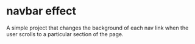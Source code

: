 # navbar effect
A simple project that changes the background of each nav link when the user scrolls to a particular section of the page.
